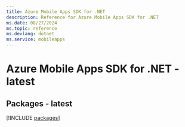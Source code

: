 ```yaml
---
title: Azure Mobile Apps SDK for .NET
description: Reference for Azure Mobile Apps SDK for .NET
ms.date: 08/27/2024
ms.topic: reference
ms.devlang: dotnet
ms.service: mobileapps
---
```

# Azure Mobile Apps SDK for .NET - latest
## Packages - latest
[!INCLUDE [packages](mobile-apps-index.md)]